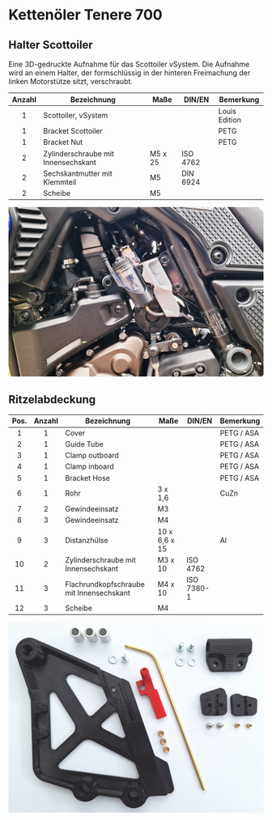 # Kettenöler Tenere 700
## Halter Scottoiler
Eine 3D-gedruckte Aufnahme für das Scottoiler vSystem. Die Aufnahme wird an einem Halter, der formschlüssig in der hinteren Freimachung der linken Motorstütze sitzt, verschraubt.

|Anzahl|Bezeichnung                        |Maße     |DIN/EN   |Bemerkung  |
|:---: | ---                               | ---     | ---     | ---       |
|1     |Scottoiler, vSystem                |         |         |Louis Edition  |
|1     |Bracket Scottoiler                 |         |         |PETG  |
|1     |Bracket Nut                        |         |         |PETG  |
|2     |Zylinderschraube mit Innensechskant|M5 x 25  |ISO 4762 |   |
|2     |Sechskantmutter mit Klemmteil      |M5       |DIN 6924 |   |     
|2     |Scheibe                            |M5       |         |   |  

![ ](/images/scott_01.jpg)

## Ritzelabdeckung

|Pos.  |Anzahl|Bezeichnung                          |Maße     |DIN/EN   |Bemerkung  |
|:---: |:---:  | ---                                 | ---     | ---     | ---       |
|1     |1     |Cover                                |         |         |PETG / ASA  |
|2     |1     |Guide Tube                           |         |         |PETG / ASA  |
|3     |1     |Clamp outboard                       |         |         |PETG / ASA  |
|4     |1     |Clamp inboard                        |         |         |PETG / ASA  |
|5     |1     |Bracket Hose                         |         |         |PETG / ASA  |
|6     |1     |Rohr                                 |3 x 1,6  |         |CuZn        |
|7     |2     |Gewindeeinsatz                       |M3       |         |   |
|8     |3     |Gewindeeinsatz                       |M4       |         |   |
|9     |3     |Distanzhülse                         |10 x 6,6 x 15  |       |Al   |     
|10    |2     |Zylinderschraube mit Innensechskant  |M3 x 10  |ISO 4762 |   |
|11    |3     |Flachrundkopfschraube mit Innensechskant|M4 x 10  |ISO 7380-1 |   |
|12    |3     |Scheibe                              |M4       |         |   |

![ ](/images/asm_cover_01a.jpg)

